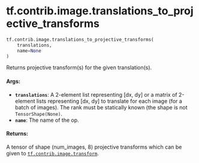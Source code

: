 <div itemscope itemtype="http://developers.google.com/ReferenceObject">
<meta itemprop="name" content="tf.contrib.image.translations_to_projective_transforms" />
<meta itemprop="path" content="Stable" />
</div>

# tf.contrib.image.translations_to_projective_transforms

``` python
tf.contrib.image.translations_to_projective_transforms(
    translations,
    name=None
)
```

Returns projective transform(s) for the given translation(s).

#### Args:

* <b>`translations`</b>: A 2-element list representing [dx, dy] or a matrix of
        2-element lists representing [dx, dy] to translate for each image
        (for a batch of images). The rank must be statically known (the shape
        is not `TensorShape(None)`.
* <b>`name`</b>: The name of the op.


#### Returns:

A tensor of shape (num_images, 8) projective transforms which can be given
    to <a href="../../../tf/contrib/image/transform.md"><code>tf.contrib.image.transform</code></a>.